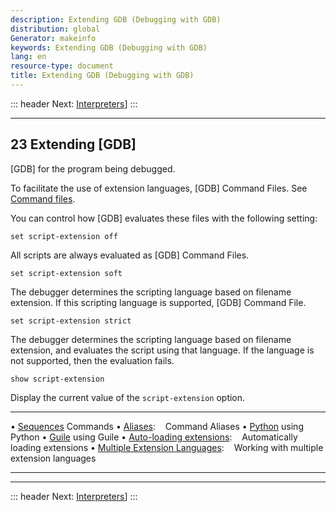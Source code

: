 ```yaml
---
description: Extending GDB (Debugging with GDB)
distribution: global
Generator: makeinfo
keywords: Extending GDB (Debugging with GDB)
lang: en
resource-type: document
title: Extending GDB (Debugging with GDB)
---
```

::: header
Next: [Interpreters](Interpreters.html#Interpreters)]
:::

---

## 23 Extending [GDB]

[GDB] for the program being debugged.

To facilitate the use of extension languages, [GDB] Command Files. See [Command files](Command-Files.html#Command-Files).

You can control how [GDB] evaluates these files with the following setting:

`set script-extension off`

All scripts are always evaluated as [GDB] Command Files.

`set script-extension soft`

The debugger determines the scripting language based on filename extension. If this scripting language is supported, [GDB] Command File.

`set script-extension strict`

The debugger determines the scripting language based on filename extension, and evaluates the script using that language. If the language is not supported, then the evaluation fails.

`show script-extension`

Display the current value of the `script-extension` option.

---

• [Sequences](Sequences.html#Sequences) Commands
• [Aliases](Aliases.html#Aliases):                                                                       Command Aliases
• [Python](Python.html#Python) using Python
• [Guile](Guile.html#Guile) using Guile
• [Auto-loading extensions](Auto_002dloading-extensions.html#Auto_002dloading-extensions):               Automatically loading extensions
• [Multiple Extension Languages](Multiple-Extension-Languages.html#Multiple-Extension-Languages):        Working with multiple extension languages

---

---

::: header
Next: [Interpreters](Interpreters.html#Interpreters)]
:::

